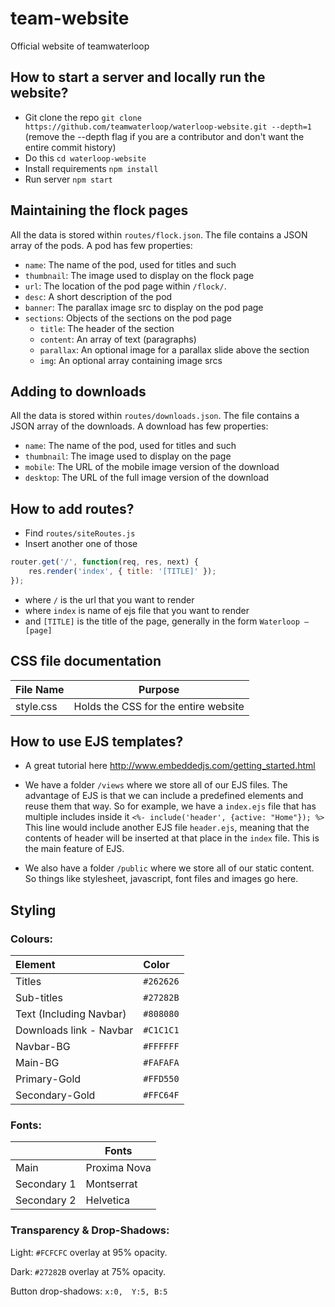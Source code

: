 # team-website
Official website of teamwaterloop

## How to start a server and locally run the website?
* Git clone the repo `git clone https://github.com/teamwaterloop/waterloop-website.git --depth=1`  (remove the --depth flag if you are a contributor and don't want the entire commit history)
* Do this `cd waterloop-website`
* Install requirements `npm install`
* Run server `npm start`

## Maintaining the flock pages

All the data is stored within `routes/flock.json`. The file contains a JSON array of the pods. A pod has few properties:

* `name`: The name of the pod, used for titles and such
* `thumbnail`: The image used to display on the flock page
* `url`: The location of the pod page within `/flock/`.
* `desc`: A short description of the pod
* `banner`: The parallax image src to display on the pod page
* `sections`: Objects of the sections on the pod page
  * `title`: The header of the section
  * `content`: An array of text (paragraphs)
  * `parallax`: An optional image for a parallax slide above the section
  * `img`: An optional array containing image srcs

## Adding to downloads

All the data is stored within `routes/downloads.json`. The file contains a JSON array of the downloads. A download has few properties:

* `name`: The name of the pod, used for titles and such
* `thumbnail`: The image used to display on the page
* `mobile`: The URL of the mobile image version of the download
* `desktop`: The URL of the full image version of the download

## How to add routes?
* Find `routes/siteRoutes.js`
* Insert another one of those
```javascript 1.8
router.get('/', function(req, res, next) {
    res.render('index', { title: '[TITLE]' });
});
```
* where `/` is the url that you want to render
* where `index` is name of ejs file that you want to render
* and `[TITLE]` is the title of the page, generally in the form `Waterloop – [page]`

## CSS file documentation
|File Name|Purpose|
|---|---|
|style.css   |Holds the CSS for the entire website|

## How to use EJS templates?
* A great tutorial here http://www.embeddedjs.com/getting_started.html

* We have a folder `/views` where we store all of our EJS files. The advantage of EJS is that we can include a predefined elements and reuse them that way. So for example, we have a `index.ejs` file that has multiple includes inside it
`<%- include('header', {active: "Home"}); %>` This line would include another EJS file `header.ejs`, meaning that the contents of header will be inserted at that place in the `index` file. This is the main feature of EJS.
* We also have a folder `/public` where we store all of our static content. So things like stylesheet, javascript, font files and images go here.

## Styling
### Colours:
| Element | Color |
|:--------|:-------|
|Titles | `#262626`|
|Sub-titles | `#27282B`|
|Text (Including Navbar) | `#808080`|
|Downloads link - Navbar | `#C1C1C1`|
|Navbar-BG | `#FFFFFF`|
|Main-BG | `#FAFAFA`|
|Primary-Gold | `#FFD550`|
|Secondary-Gold| `#FFC64F` |

### Fonts:
|| Fonts |
|---| --- |
|Main | Proxima Nova |
|Secondary 1 | Montserrat |
|Secondary 2 | Helvetica |

### Transparency & Drop-Shadows:
Light: `#FCFCFC` overlay at 95% opacity.

Dark: `#27282B` overlay at 75% opacity.

Button drop-shadows: `x:0,  Y:5, B:5`
